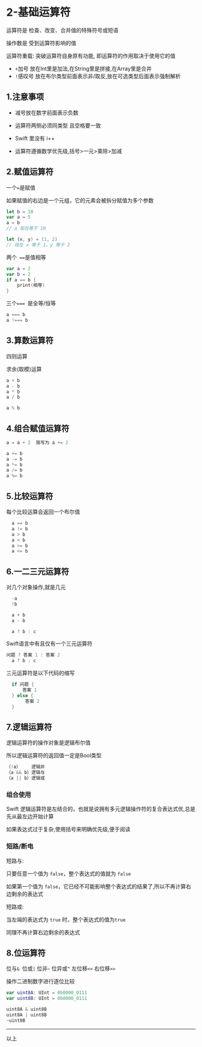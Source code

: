 # 2-基础运算符

运算符是 检查、改变、合并值的特殊符号或短语

操作数是 受到运算符影响的值

运算符重载: 突破运算符自身原有功能, 即运算符的作用取决于使用它的值

- `+`加号 放在Int里是加法,在String里是拼接,在Array里是合并
- `!`感叹号 放在布尔类型前面表示非/取反,放在可选类型后面表示强制解析

## 1.注意事项

- 减号放在数字前面表示负数

- 运算符两侧必须同类型 且空格要一致

- Swift 里没有 i++

- 运算符遵循数学优先级,括号>一元>乘除>加减

## 2.赋值运算符

一个` = `是赋值

如果赋值的右边是一个元组，它的元素会被拆分赋值为多个参数

```swift
let b = 10
var a = 5
a = b
// a 现在等于 10

let (x, y) = (1, 2)
// 现在 x 等于 1，y 等于 2
```

两个` ==`是值相等

```swift
var a = 2
var b = 2
if a == b {
	print(相等)
}
```

三个`=== `是全等/恒等

```swift
a === b
a !=== b
```

## 3.算数运算符

四则运算

求余(取模)运算

```swift
a + b
a - b
a * b
a / b

a % b
```

## 4.组合赋值运算符

```swift
a = a + 2  简写为 a += 2

a += b
a -= b
a *= b
a /= b
a %= b
```

## 5.比较运算符

每个比较运算会返回一个布尔值

```swift
  a == b
  a != b
  a > b
  a < b
  a >= b
  a <= b
```

## 6.一二三元运算符

对几个对象操作,就是几元

```swift
  -a
  !b

  a + b
  a - b

  a ? b : c
```

Swift语言中有且仅有一个三元运算符

```swift
问题 ? 答案 1 : 答案 2
  a ? b : c
```

三元运算符是以下代码的缩写

```swift
  if 问题 {
      答案 1
  } else {
       答案 2
  }
```

## 7.逻辑运算符

逻辑运算符的操作对象是逻辑布尔值

所以逻辑运算符的返回值一定是Bool类型

```swift
（!a）    逻辑非
（a && b）逻辑与
（a || b）逻辑或
```

### 组合使用

Swift 逻辑运算符是左结合的，也就是说拥有多元逻辑操作符的复合表达式优,总是先从最左边开始计算

如果表达式过于复杂,使用括号来明确优先级,便于阅读

### 短路/断电

短路与:

只要任意一个值为 `false`，整个表达式的值就为 `false`

如果第一个值为 `false`，它已经不可能影响整个表达式的结果了,所以不再计算右边剩余的表达式

短路或:

当左端的表达式为 `true` 时，整个表达式的值为`true`

同理不再计算右边剩余的表达式

## 8.位运算符

位与`& `位或`|` 位非`~` 位异或`^` 左位移`<<` 右位移`>>`

操作二进制数字进行逐位比较

```swift
var uint8A: UInt = 0b0000_0111
var uint8B: UInt = 0b0000_0111

uint8A & uint8B
uint8A | uint8B
~uint8B
```

---

以上